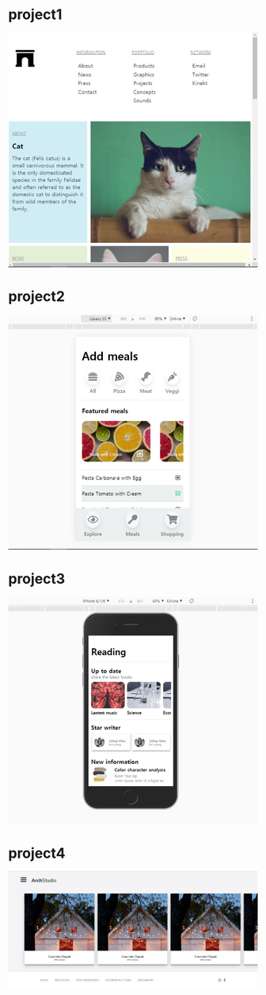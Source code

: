 # project1
![project1 capture](./proj1/image.JPG)

# project2
![project2 capture](./proj2/image.JPG)

# project3
![project3 capture](./proj3/iamge.JPG)

# project4
![project4 capture](./proj4/image.JPG)
